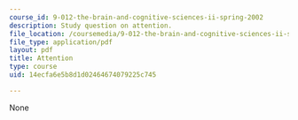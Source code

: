 ```yaml
---
course_id: 9-012-the-brain-and-cognitive-sciences-ii-spring-2002
description: Study question on attention.
file_location: /coursemedia/9-012-the-brain-and-cognitive-sciences-ii-spring-2002/14ecfa6e5b8d1d02464674079225c745_attention.pdf
file_type: application/pdf
layout: pdf
title: Attention
type: course
uid: 14ecfa6e5b8d1d02464674079225c745

---
```

None
